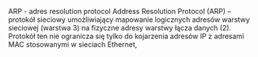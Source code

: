 ARP - adres resolution protocol 
Address Resolution Protocol (ARP) – protokół sieciowy umożliwiający mapowanie logicznych adresów warstwy sieciowej (warstwa 3) na fizyczne adresy warstwy łącza danych (2). Protokół ten nie ogranicza się tylko do kojarzenia adresów IP z adresami MAC stosowanymi w sieciach Ethernet,